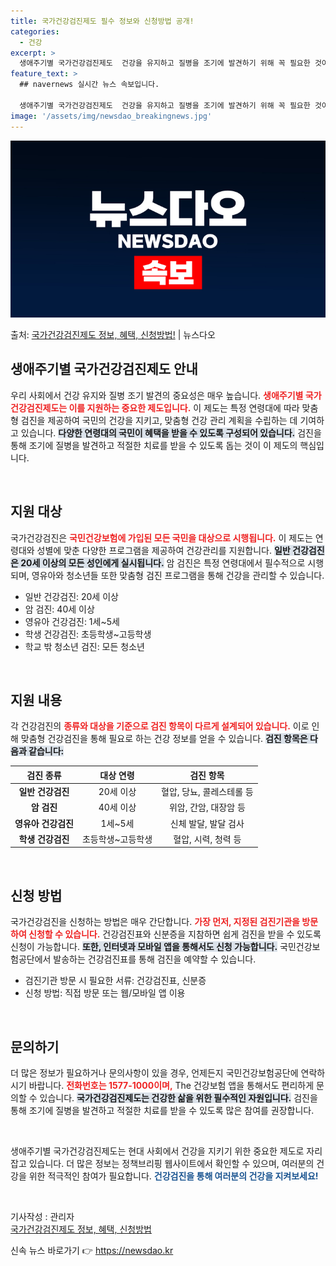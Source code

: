 ```yaml
---
title: 국가건강검진제도 필수 정보와 신청방법 공개!
categories:
  - 건강
excerpt: >
  생애주기별 국가건강검진제도  건강을 유지하고 질병을 조기에 발견하기 위해 꼭 필요한 것이 건강검진입니다. 건…
feature_text: >
  ## navernews 실시간 뉴스 속보입니다.

  생애주기별 국가건강검진제도  건강을 유지하고 질병을 조기에 발견하기 위해 꼭 필요한 것이 건강검진입니다. 건…
image: '/assets/img/newsdao_breakingnews.jpg'
---
```


![뉴스다오 속보](/assets/img/newsdao_breakingnews.jpg)

<p>출처: <a href="https://newsdao.kr/4949" rel="dofollow">국가건강검진제도 정보, 혜택, 신청방법!</a> | 뉴스다오</p>

<h2 data-ke-size="size26">생애주기별 국가건강검진제도 안내</h2>

<p data-ke-size="size16">우리 사회에서 건강 유지와 질병 조기 발견의 중요성은 매우 높습니다. <b><span style="color: #ee2323;">생애주기별 국가건강검진제도는 이를 지원하는 중요한 제도입니다.</span></b> 이 제도는 특정 연령대에 따라 맞춤형 검진을 제공하여 국민의 건강을 지키고, 맞춤형 건강 관리 계획을 수립하는 데 기여하고 있습니다. <b><span style="background-color: #21538527;">다양한 연령대의 국민이 혜택을 받을 수 있도록 구성되어 있습니다.</span></b> 검진을 통해 조기에 질병을 발견하고 적절한 치료를 받을 수 있도록 돕는 것이 이 제도의 핵심입니다.</p>

<p data-ke-size="size16">&nbsp;</p>

<h2 data-ke-size="size26">지원 대상</h2>

<p data-ke-size="size16">국가건강검진은 <b><span style="color: #ee2323;">국민건강보험에 가입된 모든 국민을 대상으로 시행됩니다.</span></b> 이 제도는 연령대와 성별에 맞춘 다양한 프로그램을 제공하여 건강관리를 지원합니다. <b><span style="background-color: #21538527;">일반 건강검진은 20세 이상의 모든 성인에게 실시됩니다.</span></b> 암 검진은 특정 연령대에서 필수적으로 시행되며, 영유아와 청소년들 또한 맞춤형 검진 프로그램을 통해 건강을 관리할 수 있습니다.</p>

<ul>
  <li>일반 건강검진: 20세 이상</li>
  <li>암 검진: 40세 이상</li>
  <li>영유아 건강검진: 1세~5세</li>
  <li>학생 건강검진: 초등학생~고등학생</li>
  <li>학교 밖 청소년 검진: 모든 청소년</li>
</ul>

<p data-ke-size="size16">&nbsp;</p>

<h2 data-ke-size="size26">지원 내용</h2>

<p data-ke-size="size16">각 건강검진의 <b><span style="color: #ee2323;">종류와 대상을 기준으로 검진 항목이 다르게 설계되어 있습니다.</span></b> 이로 인해 맞춤형 건강검진을 통해 필요로 하는 건강 정보를 얻을 수 있습니다. <b><span style="background-color: #21538527;">검진 항목은 다음과 같습니다:</span></b></p>

<table style="border-collapse: collapse; width: 100%;">
  <thead>
    <tr>
      <th style="text-align: center;">검진 종류</th>
      <th style="text-align: center;">대상 연령</th>
      <th style="text-align: center;">검진 항목</th>
    </tr>
  </thead>
  <tbody>
    <tr>
      <td style="text-align: center; height: 17px;"><b>일반 건강검진</b></td>
      <td style="text-align: center; height: 17px;">20세 이상</td>
      <td style="text-align: center; height: 17px;">혈압, 당뇨, 콜레스테롤 등</td>
    </tr>
    <tr>
      <td style="text-align: center; height: 17px;"><b>암 검진</b></td>
      <td style="text-align: center; height: 17px;">40세 이상</td>
      <td style="text-align: center; height: 17px;">위암, 간암, 대장암 등</td>
    </tr>
    <tr>
      <td style="text-align: center; height: 17px;"><b>영유아 건강검진</b></td>
      <td style="text-align: center; height: 17px;">1세~5세</td>
      <td style="text-align: center; height: 17px;">신체 발달, 발달 검사</td>
    </tr>
    <tr>
      <td style="text-align: center; height: 17px;"><b>학생 건강검진</b></td>
      <td style="text-align: center; height: 17px;">초등학생~고등학생</td>
      <td style="text-align: center; height: 17px;">혈압, 시력, 청력 등</td>
    </tr>
  </tbody>
</table>

<p data-ke-size="size16">&nbsp;</p>

<h2 data-ke-size="size26">신청 방법</h2>

<p data-ke-size="size16">국가건강검진을 신청하는 방법은 매우 간단합니다. <b><span style="color: #ee2323;">가장 먼저, 지정된 검진기관을 방문하여 신청할 수 있습니다.</span></b> 건강검진표와 신분증을 지참하면 쉽게 검진을 받을 수 있도록 신청이 가능합니다. <b><span style="background-color: #21538527;">또한, 인터넷과 모바일 앱을 통해서도 신청 가능합니다.</span></b> 국민건강보험공단에서 발송하는 건강검진표를 통해 검진을 예약할 수 있습니다.</p>

<ul>
  <li>검진기관 방문 시 필요한 서류: 건강검진표, 신분증</li>
  <li>신청 방법: 직접 방문 또는 웹/모바일 앱 이용</li>
</ul>

<p data-ke-size="size16">&nbsp;</p>

<h2 data-ke-size="size26">문의하기</h2>

<p data-ke-size="size16">더 많은 정보가 필요하거나 문의사항이 있을 경우, 언제든지 국민건강보험공단에 연락하시기 바랍니다. <b><span style="color: #ee2323;">전화번호는 1577-1000이며,</span></b> The 건강보험 앱을 통해서도 편리하게 문의할 수 있습니다. <b><span style="background-color: #21538527;">국가건강검진제도는 건강한 삶을 위한 필수적인 자원입니다.</span></b> 검진을 통해 조기에 질병을 발견하고 적절한 치료를 받을 수 있도록 많은 참여를 권장합니다.</p>

<p data-ke-size="size16">&nbsp;</p>

<p data-ke-size="size16">생애주기별 국가건강검진제도는 현대 사회에서 건강을 지키기 위한 중요한 제도로 자리 잡고 있습니다. 더 많은 정보는 정책브리핑 웹사이트에서 확인할 수 있으며, 여러분의 건강을 위한 적극적인 참여가 필요합니다. <b><span style="color: #1a5490;">건강검진을 통해 여러분의 건강을 지켜보세요!</span></b></p>

<p data-ke-size="size16">&nbsp;</p>

<p data-ke-size="size16">기사작성 : 관리자<br/>
<a href="https://newsdao.kr/4949">국가건강검진제도 정보, 혜택, 신청방법</a></p> 

신속 뉴스 바로가기 👉 <a href="https://newsdao.kr" rel="dofollow">https://newsdao.kr</a>



